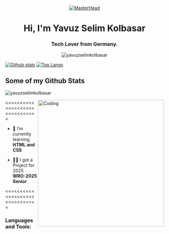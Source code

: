 <div align="center">
  <a href="https://yavuzselimkolbasar.io">
    <img src="https://c.tenor.com/XgAG1LXjpcYAAAAd/apartamento-qualquer-banner-banner.gif" alt="MasterHead">
  </a>
</div>

<h1 align="center">Hi, I'm Yavuz Selim Kolbasar</h1>
<h3 align="center">Tech Lover from Germany.</h3>
<p align=center> <img src=https://komarev.com/ghpvc/?username=yavuzselimkolbasar alt=yavuzselimkolbasar /> </p>

[![Github stats](https://github-readme-stats.vercel.app/api?username=yavuzselimkolbasar&show_icons=true&include_all_commits=true)](https://github.com/yavuzselimkolbasar/github-readme-stats)
[![Top Langs](https://github-readme-stats.vercel.app/api/top-langs/?username=yavuzselimkolbasar&layout=compact)](https://github.com/yavuzselimkolbasar/github-readme-stats)

## Some of my Github Stats
<p align=left> <img src=https://komarev.com/ghpvc/?username=yavuzselimkolbasar alt=yavuzselimkolbasar /> </p>

<img align="right" alt="Coding" width="400" src="https://adeels.ca/assets/images/github.gif">

<<<<<<<<<<<<<<<<<<<<<<<<<<<<<<<

- 🌱 I’m currently learning **HTML and CSS**

- 👨‍💻 I got a Project for 2025 **WRO-2025 Senior**


<<<<<<<<<<<<<<<<<<<<<<<<<<<<<<<

<h3 align="left">Languages and Tools:</h3>

